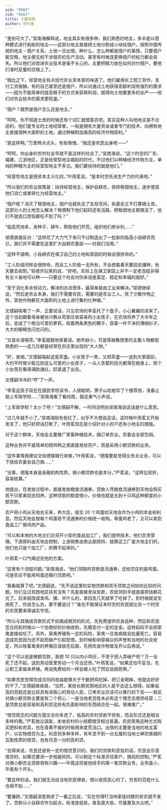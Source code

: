 ```yaml
---
aid: "0003"
zid: "0167"
title: 小额贷款
author: 吹牛者
---
```


“差别可大了。”吴南海解释说，地主其实有很多种，我们熟悉的地主，多半是以佃种模式进行剥削的地主——这部分地主直接把土地分割成小块给佃户。按照中国传统的地主－佃户关系，土地一旦出佃，种什么，怎么种都是佃户的事情，只要佃户能交租，地主便无权干涉佃农的生产活动。甚至有时候连更换佃户的权力都会丧失。所以他们对改进农业技术是毫不关心的，主要把精力放在如何对付佃户，要他们准时足量的交租上了。

“相比之下，经营地主有点现代农业资本家的味道了。他们雇用长工短工劳作，支付工资报酬。有的自己甚至还是佃户，所以对通过土地获得高额利润有强烈的需求——因为不能简单的提高租子的方式来获取利润，就得向土地要更多的出产——他们对农业技术的需求更旺盛。”

“佃户？既然是佃户怎么还是地主。”

“呵呵，你不知道土改的时候还有个词汇就佃富农吧。其实这种人叫他地主是不合适的。他们是专业的土地经营者，一般是拥有大量资金或者专门的技术，向拥有地主直接佃种大面积的土地，通过种植附加值高的经济作物获利。”

“是这样啊。”万里辉点点头，有些惭愧，“我还是农民出身呢——”

“呵呵，你出身的农村社会早就不是这样的社会了。”吴南海说，“这个时空的广东、福建、江浙地区，正是经营型地主崛起的时代，不过他们以种植经济作物为主，单纯的种粮为主的经营型地主不多见。我们要扶持的就是他们。”

“经营性地主是很资本主义化的，”叶雨茗说，“是本时空先进生产力的代表吧。”

“所以我们的农业政策是：扶持经营地主，保护自耕农，排挤租佃地主，逐步使其他们消亡或者转化为经营地主。”

“佃户呢？消灭了租佃地主，佃户也就失去了生存空间，执委会又不打算搞土改，这部分人的土地怎么解决？租佃制下他们起码还有活路，把租佃地主都搞没了，他们不就连口苦饭都吃不到了吗？”

“临高荒地多，发种子、耕牛，帮助他们开荒，组织他们修水利……”

邬德直接反对：“这样花了大力气下来只不过制造出了一批新的临高小自耕农而已，我们并不需要在这里扩大自耕农基层——对我们没用。”

“这样不错啊，小自耕农在保卫自己的土地和家园的时候会很拼命的。”

“工人阶级同样会很拼命，而且工人阶级一无所有，不会想着春天要回去播种，秋天要去收割。”邬德开玩笑的说，“好吧，实际上在保卫家园上并不一定老百姓非得有五十亩地可以种——只要这个社会对你来说是富足、稳定和幸福的就好。”

“至于消化多余劳动力，解决的办法很多，最简单是由工业来解决。”邬德继续说，“然后是农业本身，我们不需要农民，需要的是农业工人。除了少数作物之外，其他作物都在大面积的土地上进行集约化种植。”

文德嗣咳嗽了一声，正要说话，只见农场的李荃托了个盘子，小心翼翼的进来了。这个当初跟着母亲被张兴教从苟家庄收容来的小女孩子，在农场将养了大半年之后，变成了个相当可爱的萝莉，梳着两条黑色的鞭子，穿着一件干净的薄绸衫子，大大的眼睛忽闪忽闪的。

“文首长请喝茶，”李荃甜甜地笑着说。她年龄小，可是穿越集团里的主要人物都挺熟悉的——这几位都是经常在农庄里出现的“大人物。”

“好，谢谢。”文德嗣端起这瓷茶盏。小女孩子一笑，又把茶盏一一送到大家面前，大约平时很少能见到这么可爱的小女孩子，一众人贪婪的目光都落在她身上，把个小女孩在看得满脸通红。赶紧退了出去。

文德嗣冷冷的“哼”了一声。

“李荃这孩子现在在国民学校读书，人很聪明，萧子山给她写了个推荐信，准备让她上军政学校……”吴南海看了看四周，鼓足勇气小声说。

“上军政学校？太小了吧！”文德嗣不解，一时间没明白吴南海说这话是什么意思。

“过几年就不小了。”吴南海脸有些红了，似乎不大想说这话，这时候叶雨茗又开始发言了，他只好把话打断了，叶雨茗现在是介绍针对小农户还有小地主的措施。

对于这个群体，天地会主要推广家畜种植技术，搞订单农业，农委会全部包销。

这种业务并不是简单的把鸡鸭之类直接发给农户，而是采用小额贷款的业务。

“这件事情我建议交给德隆粮行来做，”叶雨茗说，“德隆要是觉得业务太业余，可以下放给农委会自己搞……”

“没事，德隆本身是金融机构性质，搞小额贷款也是本分。”严茗说，“这样比较好，容易核算。”

他提出，在发放过程中，直接发放粮食流通券，贷款人凭粮食流通券到天地会购买若干只家禽回去饲养。这种贷款的额度很小，价值也就是五到十只鸡这种额度的小额贷款。

农户把小鸡从天地会买来，养大后，提交 20 个鸡蛋给天地会作为小鸡的本金和利息。然后天地会按每个鸡蛋若干流通券的价格统一收购。等蛋鸡老了，又可以卖到食品工厂做鸡肉产品。

“可以和本地的大地主们合资开小型的食品加工厂，我们提供技术，他们负责管理。下游原料由天地会控制，上游销售由商业部把持，就算这工厂是大地主们的，他们也只是个加工厂，折腾不起来的。”

叶雨茗一口气阐述完他的方案。

“这里有个流程问题。”吴南海说，“他们领取的贷款是流通券，还给农庄的是鸡蛋。可是农庄不能用鸡蛋还粮行贷款吧。”

“我看就算了吧。”文德嗣说，“先不说这里的实物贷款和货币贷款之间如何比较的问题。你们见过贫困地区扶贫没有？先是直接发扶贫款，农民领到手就直接把钱都花光了。后来就改成发鸡、猪、羊什么的，拿回去几天就宰了吃掉了。到时候就说生病死了，你说怎么办，要不要追讨？”谁也不能保证本时空的农民就比另一个时空的农民要来得诚实守信。

“所以与其搞成贷款形式不如搞成期货的形式，先免费提供优良品种，然后和农民签合同到时候以一个协商好的价格收购，先期支付一定的定金。这样起码不会把家禽直接给吃了。另外，家禽养殖有一定的风险，家禽一旦发病就会批量死亡。容易造成农民因为还不起而破产引起怨恨。到时候影响穿越众的声誉和当地的社会安定，所以牲畜禽类的养殖应该放在后面，先把优良作物普及开以后再说。”

“这个可以说是微额贷款，我想 10 只以内小鸡仔，不至于把人弄破产吧？万一全死了还不起，送到劳动营里劳动一个月当还债。”叶雨茗说，“如果还怕不妥当，先让职工家属来养殖。再说免费给的一样会被人吃了然后说病死啊，”

“如果农民觉得完成合同的收益能够大于干脆把鸡吃掉，把订金喝掉，他就会好好的干了。”文德嗣耸耸肩，“当然，某些长期贫困地区的人是不会这么想得。如果临高的百姓还是比较具有进取心的劳动人民，订单农业应该可以推行的下去——我反对搞小额贷款主要是有二个担心：一是当地老百姓未必有这个理念去借债经营；二是贷款总是容易和高利贷这些有负面影响的东西结合在一起。很难推广。”

“借贷观念的问题方面文总你多虑了，临高的农村贷款不但有，而且形式还是相当多样的嘞。”严茗做过调查，本地农村的小规模借贷相当普遍。农民常用这种方式购买肥料和农具，也在青黄不接的时候用来度荒活口。出借的主要是当地的地主富户，以实物借贷为主。利息则多种多样，有年息不到一分五厘的当地士绅宗族搞的互助性质的借贷，也有月息一分的高利贷。

“总得来说，农民还是有一定的借贷意识的。我们的贷款利息低的话，农民会乐意借贷的。如果还要进一步规避风险，可以制定个标准评估客户，搞风险控制。”严茗对搞小额农业贷款很有兴趣——毕竟这将是他经手的第一笔贷款业务，业务虽小，毕竟有个开头。

“要这样的话，我们就无法给当地农民增收，借以收揽民心的了。穷苦的百姓什么也得不到……”

“要兼顾，”文德嗣深思熟虑了一番之后说，“实在穷得叮当响家徒四壁的贫农就不发了。贷款以小自耕农作为起点。标准放低些，普及面大些，尽量惠及大众吧。”
